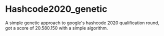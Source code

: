 # Hashcode2020_genetic
A simple genetic approach to google's hashcode 2020 qualification round, got a score of 20.580.150 with a simple algorithm.
